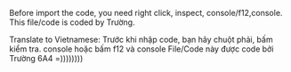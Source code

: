Before import the code, you need right click, inspect, console/f12,console.
This file/code is coded by Trường.

Translate to Vietnamese:
Trước khi nhập code, bạn hãy chuột phải, bấm kiểm tra. console hoặc bấm f12 và console
File/Code này được code bởi Trường 6A4 =))))))))
